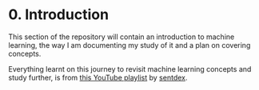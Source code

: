 # 0. Introduction
This section of the repository will contain an introduction to machine learning, the way I am documenting my study of it and a plan on covering concepts.

Everything learnt on this journey to revisit machine learning concepts and study further, is from [this YouTube playlist](https://www.youtube.com/playlist?list=PLQVvvaa0QuDfKTOs3Keq_kaG2P55YRn5v) by [sentdex](https://www.youtube.com/@sentdex).